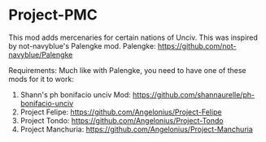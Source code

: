 # Project-PMC
This mod adds mercenaries for certain nations of Unciv.
This was inspired by not-navyblue's Palengke mod. Palengke: https://github.com/not-navyblue/Palengke

Requirements: Much like with Palengke, you need to have one of these mods for it to work:

1. Shann's ph bonifacio unciv Mod: https://github.com/shannaurelle/ph-bonifacio-unciv
2. Project Felipe: https://github.com/Angelonius/Project-Felipe
3. Project Tondo: https://github.com/Angelonius/Project-Tondo
4. Project Manchuria: https://github.com/Angelonius/Project-Manchuria
